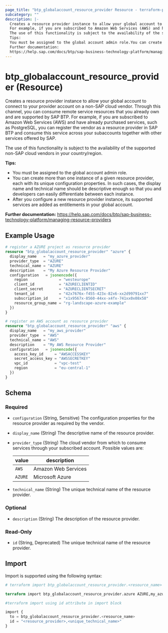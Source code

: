 ```yaml
---
page_title: "btp_globalaccount_resource_provider Resource - terraform-provider-btp"
subcategory: ""
description: |-
  Creates a resource provider instance to allow your global account to connect to your provider account on a non-SAP cloud vendor. Through this channel, you can consume remote service resources that you already own and are supported by SAP BTP.
  For example, if you are subscribed to Amazon Web Services (AWS) and have already purchased services, such as PostgreSQL, you can register the vendor as a resource provider in SAP BTP and consume this service across your subaccounts together with other services offered by SAP.
  The use of this functionality is subject to the availability of the supported non-SAP cloud vendors in your country/region.
  Tips:
  You must be assigned to the global account admin role.You can create more than one instance of a given resource provider, each with its unique configuration properties. In such cases, the display name and technical name should be descriptive enough so that you and developers can easily differentiate between each instance.After you configure a new resource provider instance, its supported services are added as entitlements in your global account.
  Further documentation:
  https://help.sap.com/docs/btp/sap-business-technology-platform/managing-resource-providers
---
```


# btp_globalaccount_resource_provider (Resource)

Creates a resource provider instance to allow your global account to connect to your provider account on a non-SAP cloud vendor. Through this channel, you can consume remote service resources that you already own and are supported by SAP BTP.
For example, if you are subscribed to Amazon Web Services (AWS) and have already purchased services, such as PostgreSQL, you can register the vendor as a resource provider in SAP BTP and consume this service across your subaccounts together with other services offered by SAP.

The use of this functionality is subject to the availability of the supported non-SAP cloud vendors in your country/region.

__Tips:__
* You must be assigned to the global account admin role.
* You can create more than one instance of a given resource provider, each with its unique configuration properties. In such cases, the display name and technical name should be descriptive enough so that you and developers can easily differentiate between each instance.
* After you configure a new resource provider instance, its supported services are added as entitlements in your global account.

__Further documentation:__
<https://help.sap.com/docs/btp/sap-business-technology-platform/managing-resource-providers>

## Example Usage

```terraform
# register a AZURE project as resource provider
resource "btp_globalaccount_resource_provider" "azure" {
  display_name   = "my_azure_provider"
  provider_type  = "AZURE"
  technical_name = "AZURE"
  description    = "My Azure Resource Provider"
  configuration   = jsonencode({
    region              = "westeurope"
    client_id           = "AZURECLIENTID"
    client_secret       = "AZURECLIENTSECRET"
    tenant_id           = "42x7676x-f455-423x-82x6-xx2d99791xx7"
    subscription_id     = "x1x9567x-8560-44xx-x4fx-741xx0x08x58"
    resource_group_name = "rg-landscape-azure-example"
  })
}

# register an AWS account as resource provider
resource "btp_globalaccount_resource_provider" "aws" {
  display_name   = "my_aws_provider"
  provider_type  = "AWS"
  technical_name = "AWS"
  description    = "My AWS Resource Provider"
  configuration   = jsonencode({
    access_key_id     = "AWSACCESSKEY"
    secret_access_key = "AWSSECRETKEY"
    vpc_id            = "vpc-test"
    region            = "eu-central-1"
  })
}
```

<!-- schema generated by tfplugindocs -->
## Schema

### Required

- `configuration` (String, Sensitive) The configuration properties for the resource provider as required by the vendor.
- `display_name` (String) The descriptive name of the resource provider.
- `provider_type` (String) The cloud vendor from which to consume services through your subscribed account. Possible values are: 

  | value | description | 
  | --- | --- | 
  | `AWS` | Amazon Web Services | 
  | `AZURE` | Microsoft Azure |
- `technical_name` (String) The unique technical name of the resource provider.

### Optional

- `description` (String) The description of the resource provider.

### Read-Only

- `id` (String, Deprecated) The unique technical name of the resource provider.

## Import

Import is supported using the following syntax:

```terraform
# terraform import btp_globalaccount_resource_provider.<resource_name> <resource_provider>,<unique_technical_name>

terraform import btp_globalaccount_resource_provider.azure AZURE,my_azure_provider

#terraform import using id attribute in import block

import {
  to = btp_globalaccount_resource_provider.<resource_name>
  id = "<resource_provider>,<unique_technical_name>"
}
```
